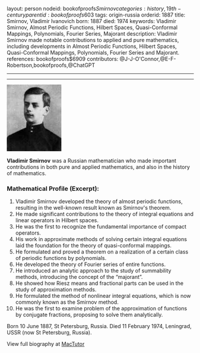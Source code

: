 layout: person
nodeid: bookofproofs$Smirnov
categories: history,19th-century
parentid: bookofproofs$603
tags: origin-russia
orderid: 1887
title: Smirnov, Vladimir Ivanovich
born: 1887
died: 1974
keywords: Vladimir Smirnov, Almost Periodic Functions, Hilbert Spaces, Quasi-Conformal Mappings, Polynomials, Fourier Series, Majorant
description: Vladimir Smirnov made notable contributions to applied and pure mathematics, including developments in Almost Periodic Functions, Hilbert Spaces, Quasi-Conformal Mappings, Polynomials, Fourier Series and Majorant.
references: bookofproofs$6909
contributors: @J-J-O'Connor,@E-F-Robertson,bookofproofs,@ChatGPT

---



---

![Smirnov.jpg](https://github.com/bookofproofs/bookofproofs.github.io/blob/main/_sources/_assets/images/portraits/Smirnov.jpg?raw=true)

**Vladimir Smirnov** was a Russian mathematician who made important contributions in both pure and applied mathematics, and also in the history of mathematics.

### Mathematical Profile (Excerpt):
1. Vladimir Smirnov developed the theory of almost periodic functions, resulting in the well-known result known as Smirnov's theorem.
2. He made significant contributions to the theory of integral equations and linear operators in Hilbert spaces.
3. He was the first to recognize the fundamental importance of compact operators.
4. His work in approximate methods of solving certain integral equations laid the foundation for the theory of quasi-conformal mappings.
5. He formulated and proved a theorem on a realization of a certain class of periodic functions by polynomials.
6. He developed the theory of Fourier series of entire functions.
7. He introduced an analytic approach to the study of summability methods, introducing the concept of the “majorant”.
8. He showed how Riesz means and fractional parts can be used in the study of approximation methods.
9. He formulated the method of nonlinear integral equations, which is now commonly known as the Smirnov method.
10. He was the first to examine problem of the approximation of functions by conjugate fractions, proposing to solve them analytically.

Born 10 June 1887, St Petersburg, Russia. Died 11 February 1974, Leningrad, USSR (now St Petersburg, Russia).

View full biography at [MacTutor](https://mathshistory.st-andrews.ac.uk/Biographies/Smirnov/)
